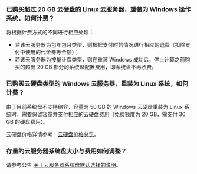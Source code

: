 ### 已购买超过 20 GB 云硬盘的 Linux 云服务器，重装为 Windows 操作系统，如何计费？

将根据计费方式的不同进行相应处理：

- 若该云服务器为包年包月类型，则根据支付时的情况进行相应的退费（扣除支付中使用的代金券等金额）；
- 若该云服务器为按量计费类型，则在重装 Windows 成功后，停止计算之前购买的超出 20 GB 部分的系统盘配置费用，即系统盘不再收费。

### 已购买云硬盘类型的 Windows 云服务器，重装为 Linux 系统，如何计费？

由于目前系统盘不支持缩容，容量为 50 GB 的 Windows 云硬盘重装为 Linux 系统时，需要保留容量并支付相应的云硬盘费用（免费额度为 20 GB，需支付 30 GB 的硬盘费用）。

云硬盘价格详情参考：[云硬盘价格总览](https://intl.cloud.tencent.com/document/product/362/2413)。

### 存量的云服务器系统盘大小与费用如何调整？

请参考公告 [关于云服务器系统盘默认选择的说明](https://cloud.tencent.com/document/product/213/9612)。
